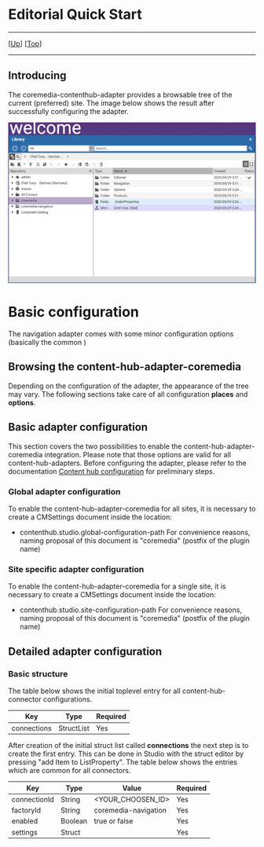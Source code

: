 # Editorial Quick Start

--------------------------------------------------------------------------------

\[[Up](README.md)\] \[[Top](#top)\]

--------------------------------------------------------------------------------

## Introducing

The coremedia-contenthub-adapter provides a browsable tree of the current (preferred)
site. The image below shows the result after successfully configuring the adapter.

![Image1: Studio appearance with configured adapters](images/editorial/editorial-documentation_1.png)

# Basic configuration
The navigation adapter comes with some minor configuration options (basically the common )

## Browsing the content-hub-adapter-coremedia
Depending on the configuration of the adapter, the appearance of the tree may vary. The following sections 
take care of all configuration **places** and **options**.

## Basic adapter configuration
This section covers the two possibilities to enable the content-hub-adapter-coremedia integration. Please note that those
options are valid for all content-hub-adapters. Before configuring the adapter, please refer to the documentation [Content hub configuration](https://documentation.coremedia.com/cmcc-10/artifacts/2004/webhelp/deployment-en/content/Studio-Contenthub-Configuration.html)
for preliminary steps.

### Global adapter configuration
To enable the content-hub-adapter-coremedia for all sites, it is necessary to create a CMSettings document inside the location:
* contenthub.studio.global-configuration-path
For convenience reasons, naming proposal of this document is "coremedia" (postfix of the plugin name)

### Site specific adapter configuration
To enable the content-hub-adapter-coremedia for a single site, it is necessary to create a CMSettings document inside the location:
* contenthub.studio.site-configuration-path
For convenience reasons, naming proposal of this document is "coremedia" (postfix of the plugin name)


## Detailed adapter configuration

### Basic structure
The table below shows the initial toplevel entry for all content-hub-connector configurations.

| Key         | Type       | Required   |
|-------------|------------|------------|
| connections | StructList | Yes        |

After creation of the initial struct list called **connections** the next step is to create the first entry. This can be done 
in Studio with the struct editor by pressing "add Item to ListProperty". The table below shows the entries which are common for all connectors.

| Key           | Type       | Value                 | Required   |
|---------------|------------|------------           |------------|
| connectionId  | String      | <YOUR_CHOOSEN_ID>    | Yes        |
| factoryId     | String      | coremedia-navigation | Yes        |
| enabled       | Boolean     | true or false        | Yes        |
| settings       | Struct     |                      | Yes        |
